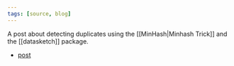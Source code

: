 ```yaml
---
tags: [source, blog]
---
```


A post about detecting duplicates using the [[MinHash|Minhash Trick]] and the [[datasketch]] package.

- [post](https://medium.com/@bassimfaizal/finding-duplicate-questions-using-datasketch-2ae1f3d8bc5c)